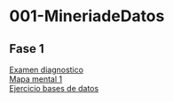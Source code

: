 # 001-MineriadeDatos  

## Fase 1  

[Examen diagnostico](https://github.com/JoseEduardoNavarreteRosales-1851701/001-MineriadeDatos/blob/main/Ex-Diagnostico_1851701.pdf)  
[Mapa mental 1](https://github.com/JoseEduardoNavarreteRosales-1851701/001-MineriadeDatos/blob/main/MapaMental_1_1851701.pdf)  
[Ejercicio bases de datos](https://github.com/HectorCedilloCharles1/MineriaDeDatos/blob/main/Bases%20de%20datos.pdf)
